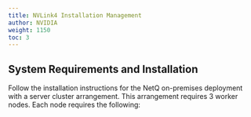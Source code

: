 ```yaml
---
title: NVLink4 Installation Management
author: NVIDIA
weight: 1150
toc: 3
---
```


## System Requirements and Installation

Follow the installation instructions for the NetQ on-premises deployment with a server cluster arrangement. This arrangement requires 3 worker nodes. Each node requires the following: